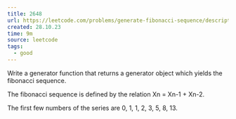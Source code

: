 ```yaml
---
title: 2648
url: https://leetcode.com/problems/generate-fibonacci-sequence/description/
created: 28.10.23
time: 9m
source: leetcode
tags:
  - good
---
```


Write a generator function that returns a generator object which yields the fibonacci sequence.

The fibonacci sequence is defined by the relation Xn = Xn-1 + Xn-2.

The first few numbers of the series are 0, 1, 1, 2, 3, 5, 8, 13.
